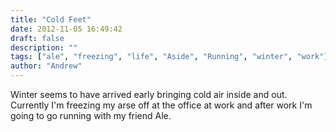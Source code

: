 ```yaml
---
title: "Cold Feet"
date: 2012-11-05 16:49:42
draft: false
description: ""
tags: ["ale", "freezing", "life", "Aside", "Running", "winter", "work"]
author: "Andrew"
---
```


Winter seems to have arrived early bringing cold air inside and out. Currently I'm freezing my arse off at the office at work and after work I'm going to go running with my friend Ale.
